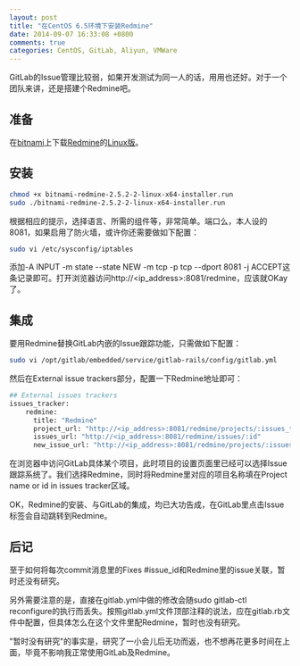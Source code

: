 ```yaml
---
layout: post
title: "在CentOS 6.5环境下安装Redmine"
date: 2014-09-07 16:33:08 +0800
comments: true
categories: CentOS, GitLab, Aliyun, VMWare
---
```

GitLab的Issue管理比较弱，如果开发测试为同一人的话，用用也还好。对于一个团队来讲，还是搭建个Redmine吧。

<!--more-->

## 准备
在[bitnami](http://baike.baidu.com/view/6313045.htm)上下载[Redmine](http://baike.baidu.com/view/2228665.htm)的[Linux版](https://bitnami.com/redirect/to/40137/bitnami-redmine-2.5.2-2-linux-x64-installer.run)。

## 安装
```sh
chmod +x bitnami-redmine-2.5.2-2-linux-x64-installer.run
sudo ./bitnami-redmine-2.5.2-2-linux-x64-installer.run 
```

根据相应的提示，选择语言、所需的组件等，非常简单。端口么，本人设的8081，如果启用了防火墙，或许你还需要做如下配置：
```sh
sudo vi /etc/sysconfig/iptables
```

添加-A INPUT -m state --state NEW -m tcp -p tcp --dport 8081 -j ACCEPT这条记录即可。打开浏览器访问http://<ip_address>:8081/redmine，应该就OKay了。

## 集成
要用Redmine替换GitLab内嵌的Issue跟踪功能，只需做如下配置：
```sh
sudo vi /opt/gitlab/embedded/service/gitlab-rails/config/gitlab.yml
```

然后在External issue trackers部分，配置一下Redmine地址即可：
```sh
## External issues trackers
issues_tracker:
    redmine:
      title: "Redmine"
      project_url: "http://<ip_address>:8081/redmine/projects/:issues_tracker_id"
      issues_url: "http://<ip_address>:8081/redmine/issues/:id"
      new_issue_url: "http://<ip_address>:8081/redmine/projects/:issues_tracker_id/issues/new"
```

在浏览器中访问GitLab具体某个项目，此时项目的设置页面里已经可以选择Issue跟踪系统了。我们选择Redmine，同时将Redmine里对应的项目名称填在Project name or id in issues tracker区域。

OK，Redmine的安装、与GitLab的集成，均已大功告成，在GitLab里点击Issue标签会自动跳转到Redmine。

## 后记
至于如何将每次commit消息里的Fixes #issue_id和Redmine里的issue关联，暂时还没有研究。

另外需要注意的是，直接在gitlab.yml中做的修改会随sudo gitlab-ctl reconfigure的执行而丢失。按照gitlab.yml文件顶部注释的说法，应在gitlab.rb文件中配置，但具体怎么在这个文件里配Redmine，暂时也没有研究。

"暂时没有研究"的事实是，研究了一小会儿后无功而返，也不想再花更多时间在上面，毕竟不影响我正常使用GitLab及Redmine。
